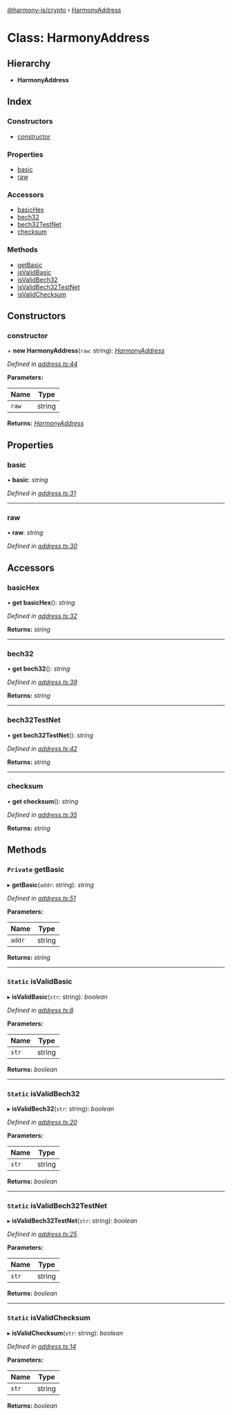 [@harmony-js/crypto](../globals.md) › [HarmonyAddress](harmonyaddress.md)

# Class: HarmonyAddress

## Hierarchy

* **HarmonyAddress**

## Index

### Constructors

* [constructor](harmonyaddress.md#constructor)

### Properties

* [basic](harmonyaddress.md#basic)
* [raw](harmonyaddress.md#raw)

### Accessors

* [basicHex](harmonyaddress.md#basichex)
* [bech32](harmonyaddress.md#bech32)
* [bech32TestNet](harmonyaddress.md#bech32testnet)
* [checksum](harmonyaddress.md#checksum)

### Methods

* [getBasic](harmonyaddress.md#private-getbasic)
* [isValidBasic](harmonyaddress.md#static-isvalidbasic)
* [isValidBech32](harmonyaddress.md#static-isvalidbech32)
* [isValidBech32TestNet](harmonyaddress.md#static-isvalidbech32testnet)
* [isValidChecksum](harmonyaddress.md#static-isvalidchecksum)

## Constructors

###  constructor

\+ **new HarmonyAddress**(`raw`: string): *[HarmonyAddress](harmonyaddress.md)*

*Defined in [address.ts:44](https://github.com/FireStack-Lab/Harmony-sdk-core/blob/6759acb/packages/harmony-crypto/src/address.ts#L44)*

**Parameters:**

Name | Type |
------ | ------ |
`raw` | string |

**Returns:** *[HarmonyAddress](harmonyaddress.md)*

## Properties

###  basic

• **basic**: *string*

*Defined in [address.ts:31](https://github.com/FireStack-Lab/Harmony-sdk-core/blob/6759acb/packages/harmony-crypto/src/address.ts#L31)*

___

###  raw

• **raw**: *string*

*Defined in [address.ts:30](https://github.com/FireStack-Lab/Harmony-sdk-core/blob/6759acb/packages/harmony-crypto/src/address.ts#L30)*

## Accessors

###  basicHex

• **get basicHex**(): *string*

*Defined in [address.ts:32](https://github.com/FireStack-Lab/Harmony-sdk-core/blob/6759acb/packages/harmony-crypto/src/address.ts#L32)*

**Returns:** *string*

___

###  bech32

• **get bech32**(): *string*

*Defined in [address.ts:39](https://github.com/FireStack-Lab/Harmony-sdk-core/blob/6759acb/packages/harmony-crypto/src/address.ts#L39)*

**Returns:** *string*

___

###  bech32TestNet

• **get bech32TestNet**(): *string*

*Defined in [address.ts:42](https://github.com/FireStack-Lab/Harmony-sdk-core/blob/6759acb/packages/harmony-crypto/src/address.ts#L42)*

**Returns:** *string*

___

###  checksum

• **get checksum**(): *string*

*Defined in [address.ts:35](https://github.com/FireStack-Lab/Harmony-sdk-core/blob/6759acb/packages/harmony-crypto/src/address.ts#L35)*

**Returns:** *string*

## Methods

### `Private` getBasic

▸ **getBasic**(`addr`: string): *string*

*Defined in [address.ts:51](https://github.com/FireStack-Lab/Harmony-sdk-core/blob/6759acb/packages/harmony-crypto/src/address.ts#L51)*

**Parameters:**

Name | Type |
------ | ------ |
`addr` | string |

**Returns:** *string*

___

### `Static` isValidBasic

▸ **isValidBasic**(`str`: string): *boolean*

*Defined in [address.ts:8](https://github.com/FireStack-Lab/Harmony-sdk-core/blob/6759acb/packages/harmony-crypto/src/address.ts#L8)*

**Parameters:**

Name | Type |
------ | ------ |
`str` | string |

**Returns:** *boolean*

___

### `Static` isValidBech32

▸ **isValidBech32**(`str`: string): *boolean*

*Defined in [address.ts:20](https://github.com/FireStack-Lab/Harmony-sdk-core/blob/6759acb/packages/harmony-crypto/src/address.ts#L20)*

**Parameters:**

Name | Type |
------ | ------ |
`str` | string |

**Returns:** *boolean*

___

### `Static` isValidBech32TestNet

▸ **isValidBech32TestNet**(`str`: string): *boolean*

*Defined in [address.ts:25](https://github.com/FireStack-Lab/Harmony-sdk-core/blob/6759acb/packages/harmony-crypto/src/address.ts#L25)*

**Parameters:**

Name | Type |
------ | ------ |
`str` | string |

**Returns:** *boolean*

___

### `Static` isValidChecksum

▸ **isValidChecksum**(`str`: string): *boolean*

*Defined in [address.ts:14](https://github.com/FireStack-Lab/Harmony-sdk-core/blob/6759acb/packages/harmony-crypto/src/address.ts#L14)*

**Parameters:**

Name | Type |
------ | ------ |
`str` | string |

**Returns:** *boolean*
